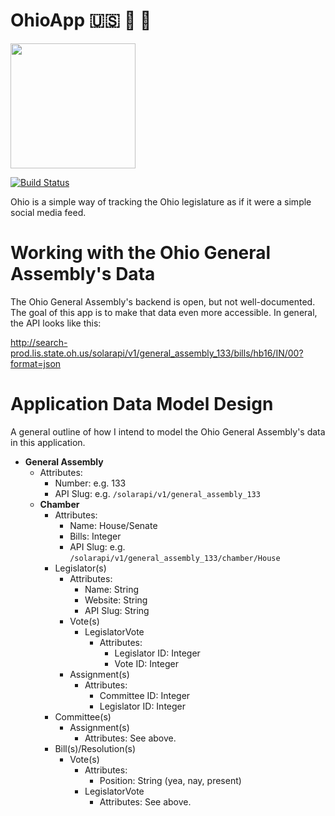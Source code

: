 # OhioApp :us: :scroll: :newspaper:

<img width="200px" src="https://upload.wikimedia.org/wikipedia/commons/4/4c/Flag_of_Ohio.svg"></img>

[![Build Status](https://travis-ci.org/JesseHerrick/ohio.svg?branch=master)](https://travis-ci.org/JesseHerrick/ohio)

Ohio is a simple way of tracking the Ohio legislature as if it were a simple social media feed.

# Working with the Ohio General Assembly's Data

The Ohio General Assembly's backend is open, but not well-documented. The goal of this app is to make that data even more accessible. In general, the API looks like this:

http://search-prod.lis.state.oh.us/solarapi/v1/general_assembly_133/bills/hb16/IN/00?format=json

# Application Data Model Design

A general outline of how I intend to model the Ohio General Assembly's data in this application.

* **General Assembly**
    * Attributes:
        * Number: e.g. 133
        * API Slug: e.g. `/solarapi/v1/general_assembly_133`
    * **Chamber**
        * Attributes:
            * Name: House/Senate
            * Bills: Integer
            * API Slug: e.g. `/solarapi/v1/general_assembly_133/chamber/House`
        * Legislator(s)
            * Attributes:
                * Name: String
                * Website: String
                * API Slug: String
            * Vote(s)
                * LegislatorVote
                    * Attributes:
                        * Legislator ID: Integer
                        * Vote ID: Integer
            * Assignment(s)
                * Attributes:
                    * Committee ID: Integer
                    * Legislator ID: Integer
        * Committee(s)
            * Assignment(s)
                * Attributes: See above.
        * Bill(s)/Resolution(s)
            * Vote(s)
                * Attributes:
                    * Position: String (yea, nay, present)
                * LegislatorVote
                    * Attributes: See above.
